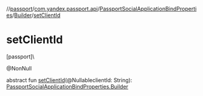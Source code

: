 //[passport](../../../../index.md)/[com.yandex.passport.api](../../index.md)/[PassportSocialApplicationBindProperties](../index.md)/[Builder](index.md)/[setClientId](set-client-id.md)

# setClientId

[passport]\

@NonNull

abstract fun [setClientId](set-client-id.md)(@NullableclientId: String): [PassportSocialApplicationBindProperties.Builder](index.md)
